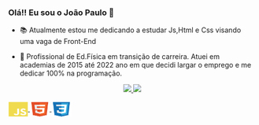 ### Olá!! Eu sou o João Paulo 👋

- 📚 Atualmente estou me dedicando a estudar Js,Html e Css visando uma vaga de Front-End

- 👔 Profissional de Ed.Física em transição de carreira. Atuei em academias de 2015 até 2022 ano em que decidi largar o emprego e me dedicar 100% na programação.


<div align="center">
  <a href="https://github.com/Jotapf">
  <img height="180em" src="https://github-readme-stats.vercel.app/api?username=Jotapf&show_icons=true&theme=dracula&include_all_commits=true&count_private=true"/>
  <img height="180em" src="https://github-readme-stats.vercel.app/api/top-langs/?username=Jotapf&layout=compact&langs_count=7&theme=dracula"/>
</div>
<div style="display: inline_block"><br>
  <img align="center" alt="Jota-Js" height="30" width="40" src="https://raw.githubusercontent.com/devicons/devicon/master/icons/javascript/javascript-plain.svg">
  <img align="center" alt="Jota-HTML" height="30" width="40" src="https://raw.githubusercontent.com/devicons/devicon/master/icons/html5/html5-original.svg">
  <img align="center" alt="Jota-CSS" height="30" width="40" src="https://raw.githubusercontent.com/devicons/devicon/master/icons/css3/css3-original.svg">
</div>
